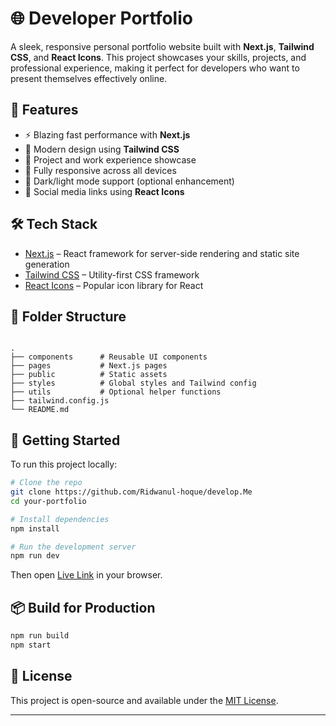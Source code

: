 
# 🌐 Developer Portfolio

A sleek, responsive personal portfolio website built with **Next.js**, **Tailwind CSS**, and **React Icons**. This project showcases your skills, projects, and professional experience, making it perfect for developers who want to present themselves effectively online.

## 🚀 Features

- ⚡ Blazing fast performance with **Next.js**
- 🎨 Modern design using **Tailwind CSS**
- 💼 Project and work experience showcase
- 📱 Fully responsive across all devices
- 🌙 Dark/light mode support (optional enhancement)
- 🔗 Social media links using **React Icons**

## 🛠️ Tech Stack

- [Next.js](https://nextjs.org/) – React framework for server-side rendering and static site generation
- [Tailwind CSS](https://tailwindcss.com/) – Utility-first CSS framework
- [React Icons](https://react-icons.github.io/react-icons/) – Popular icon library for React

## 📁 Folder Structure

```

.
├── components      # Reusable UI components
├── pages           # Next.js pages
├── public          # Static assets
├── styles          # Global styles and Tailwind config
├── utils           # Optional helper functions
├── tailwind.config.js
└── README.md

````



## 🚧 Getting Started

To run this project locally:

```bash
# Clone the repo
git clone https://github.com/Ridwanul-hoque/develop.Me
cd your-portfolio

# Install dependencies
npm install

# Run the development server
npm run dev
````

Then open [Live Link](https://developer-portfolio-steel-six.vercel.app/) in your browser.

## 📦 Build for Production

```bash
npm run build
npm start
```



## 📜 License

This project is open-source and available under the [MIT License](LICENSE).

---


